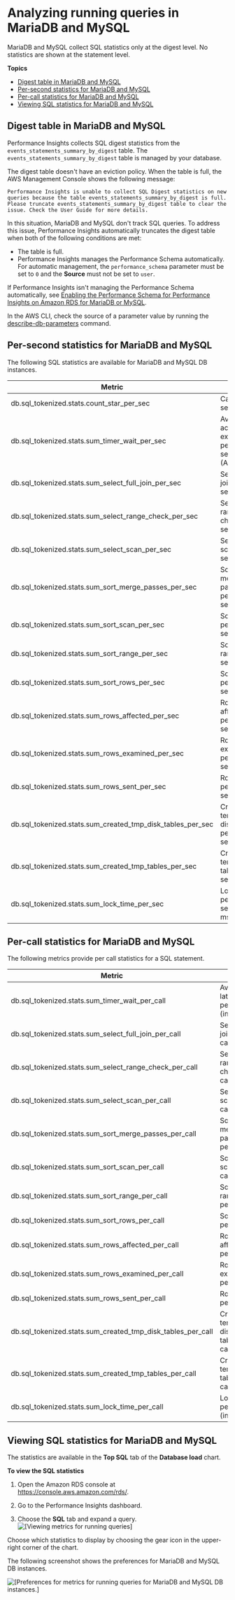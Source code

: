 # Analyzing running queries in MariaDB and MySQL<a name="USER_PerfInsights.UsingDashboard.AnalyzeDBLoad.AdditionalMetrics.MySQL"></a>

MariaDB and MySQL collect SQL statistics only at the digest level\. No statistics are shown at the statement level\.

**Topics**
+ [Digest table in MariaDB and MySQL](#USER_PerfInsights.UsingDashboard.AnalyzeDBLoad.AdditionalMetrics.MySQL.truncation)
+ [Per\-second statistics for MariaDB and MySQL](#USER_PerfInsights.UsingDashboard.AnalyzeDBLoad.AdditionalMetrics.MySQL.per-second)
+ [Per\-call statistics for MariaDB and MySQL](#USER_PerfInsights.UsingDashboard.AnalyzeDBLoad.AdditionalMetrics.MySQL.truncation.per-call)
+ [Viewing SQL statistics for MariaDB and MySQL](#USER_PerfInsights.UsingDashboard.AnalyzeDBLoad.AdditionalMetrics.AnalyzingSQLLevelMariaDBMySQL)

## Digest table in MariaDB and MySQL<a name="USER_PerfInsights.UsingDashboard.AnalyzeDBLoad.AdditionalMetrics.MySQL.truncation"></a>

Performance Insights collects SQL digest statistics from the `events_statements_summary_by_digest` table\. The `events_statements_summary_by_digest` table is managed by your database\. 

The digest table doesn't have an eviction policy\. When the table is full, the AWS Management Console shows the following message:

```
Performance Insights is unable to collect SQL Digest statistics on new queries because the table events_statements_summary_by_digest is full. 
Please truncate events_statements_summary_by_digest table to clear the issue. Check the User Guide for more details.
```

In this situation, MariaDB and MySQL don't track SQL queries\. To address this issue, Performance Insights automatically truncates the digest table when both of the following conditions are met:
+ The table is full\.
+ Performance Insights manages the Performance Schema automatically\. For automatic management, the `performance_schema` parameter must be set to `0` and the **Source** must not be set to `user`\.

If Performance Insights isn't managing the Performance Schema automatically, see [Enabling the Performance Schema for Performance Insights on Amazon RDS for MariaDB or MySQL](USER_PerfInsights.EnableMySQL.md)\.

In the AWS CLI, check the source of a parameter value by running the [describe\-db\-parameters](https://docs.aws.amazon.com/cli/latest/reference/rds/describe-db-parameters.html) command\.

## Per\-second statistics for MariaDB and MySQL<a name="USER_PerfInsights.UsingDashboard.AnalyzeDBLoad.AdditionalMetrics.MySQL.per-second"></a>

The following SQL statistics are available for MariaDB and MySQL DB instances\.


| Metric | Unit | 
| --- | --- | 
| db\.sql\_tokenized\.stats\.count\_star\_per\_sec | Calls per second | 
| db\.sql\_tokenized\.stats\.sum\_timer\_wait\_per\_sec | Average active executions per second \(AAE\) | 
| db\.sql\_tokenized\.stats\.sum\_select\_full\_join\_per\_sec | Select full join per second | 
| db\.sql\_tokenized\.stats\.sum\_select\_range\_check\_per\_sec | Select range check per second | 
| db\.sql\_tokenized\.stats\.sum\_select\_scan\_per\_sec | Select scan per second | 
| db\.sql\_tokenized\.stats\.sum\_sort\_merge\_passes\_per\_sec | Sort merge passes per second | 
| db\.sql\_tokenized\.stats\.sum\_sort\_scan\_per\_sec | Sort scans per second | 
| db\.sql\_tokenized\.stats\.sum\_sort\_range\_per\_sec | Sort ranges per second | 
| db\.sql\_tokenized\.stats\.sum\_sort\_rows\_per\_sec | Sort rows per second | 
| db\.sql\_tokenized\.stats\.sum\_rows\_affected\_per\_sec | Rows affected per second | 
| db\.sql\_tokenized\.stats\.sum\_rows\_examined\_per\_sec | Rows examined per second | 
| db\.sql\_tokenized\.stats\.sum\_rows\_sent\_per\_sec | Rows sent per second | 
| db\.sql\_tokenized\.stats\.sum\_created\_tmp\_disk\_tables\_per\_sec | Created temporary disk tables per second | 
| db\.sql\_tokenized\.stats\.sum\_created\_tmp\_tables\_per\_sec | Created temporary tables per second | 
| db\.sql\_tokenized\.stats\.sum\_lock\_time\_per\_sec | Lock time per second \(in ms\) | 

## Per\-call statistics for MariaDB and MySQL<a name="USER_PerfInsights.UsingDashboard.AnalyzeDBLoad.AdditionalMetrics.MySQL.truncation.per-call"></a>

The following metrics provide per call statistics for a SQL statement\.


| Metric | Unit | 
| --- | --- | 
| db\.sql\_tokenized\.stats\.sum\_timer\_wait\_per\_call | Average latency per call \(in ms\)  | 
| db\.sql\_tokenized\.stats\.sum\_select\_full\_join\_per\_call | Select full joins per call | 
| db\.sql\_tokenized\.stats\.sum\_select\_range\_check\_per\_call | Select range check per call | 
| db\.sql\_tokenized\.stats\.sum\_select\_scan\_per\_call | Select scans per call | 
| db\.sql\_tokenized\.stats\.sum\_sort\_merge\_passes\_per\_call | Sort merge passes per call | 
| db\.sql\_tokenized\.stats\.sum\_sort\_scan\_per\_call | Sort scans per call | 
| db\.sql\_tokenized\.stats\.sum\_sort\_range\_per\_call | Sort ranges per call | 
| db\.sql\_tokenized\.stats\.sum\_sort\_rows\_per\_call | Sort rows per call | 
| db\.sql\_tokenized\.stats\.sum\_rows\_affected\_per\_call | Rows affected per call | 
| db\.sql\_tokenized\.stats\.sum\_rows\_examined\_per\_call | Rows examined per call | 
| db\.sql\_tokenized\.stats\.sum\_rows\_sent\_per\_call | Rows sent per call | 
| db\.sql\_tokenized\.stats\.sum\_created\_tmp\_disk\_tables\_per\_call | Created temporary disk tables per call | 
| db\.sql\_tokenized\.stats\.sum\_created\_tmp\_tables\_per\_call | Created temporary tables per call | 
| db\.sql\_tokenized\.stats\.sum\_lock\_time\_per\_call | Lock time per call \(in ms\) | 

## Viewing SQL statistics for MariaDB and MySQL<a name="USER_PerfInsights.UsingDashboard.AnalyzeDBLoad.AdditionalMetrics.AnalyzingSQLLevelMariaDBMySQL"></a>

The statistics are available in the **Top SQL** tab of the **Database load** chart\.

**To view the SQL statistics**

1. Open the Amazon RDS console at [https://console\.aws\.amazon\.com/rds/](https://console.aws.amazon.com/rds/)\.

1. Go to the Performance Insights dashboard\.

1. Choose the **SQL** tab and expand a query\.  
![\[Viewing metrics for running queries\]](http://docs.aws.amazon.com/AmazonRDS/latest/UserGuide/./images/perf_insights_per_sql_digest.png)

Choose which statistics to display by choosing the gear icon in the upper\-right corner of the chart\.

The following screenshot shows the preferences for MariaDB and MySQL DB instances\.

![\[Preferences for metrics for running queries for MariaDB and MySQL DB instances.\]](http://docs.aws.amazon.com/AmazonRDS/latest/UserGuide/./images/perf_insights_per_sql_pref_ams.png)